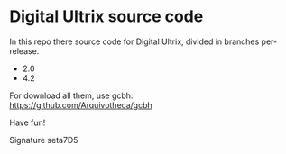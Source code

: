 # Digital Ultrix source code
In this repo there source code for Digital Ultrix,
divided in branches per-release.  
- 2.0 
- 4.2

For download all them, use gcbh:  
https://github.com/Arquivotheca/gcbh

Have fun!  

Signature seta7D5
